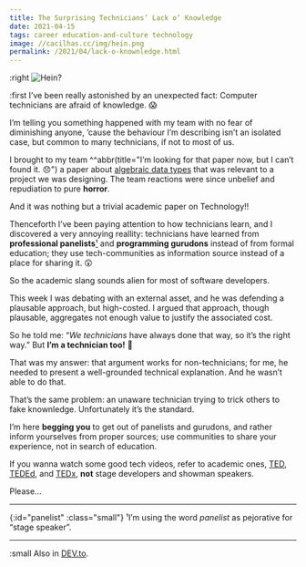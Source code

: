 ```yaml
---
title: The Surprising Technicians’ Lack o’ Knowledge
date: 2021-04-15
tags: career education-and-culture technology
image: //cacilhas.cc/img/hein.png
permalink: /2021/04/lack-o-knownledge.html
---
```

[image]: {{{image}}}
[algebraic data types]: http://foldoc.org/algebraic+data+type
[DEV.to]: https://dev.to/cacilhas/the-surprising-technicians-lack-o-knowledge-19ao
[TED]: https://www.ted.com/
[TEDEd]: https://ed.ted.com/
[TEDx]: https://www.ted.com/about/programs-initiatives/tedx-program

:right ![Hein?][image]

:first I’ve been really astonished by an unexpected fact: Computer technicians
are afraid of knowledge. 😱

I’m telling you something happened with my team with no fear of diminishing
anyone, ’cause the behaviour I’m describing isn’t an isolated case, but common
to many technicians, if not to most of us.

I brought to my team
^^abbr(title="I’m looking for that paper now, but I can’t found it. 😞") a paper
about [algebraic data types][] that was relevant to a project we was designing.
The team reactions were since unbelief and repudiation to pure **horror**.

And it was nothing but a trivial academic paper on Technology!!

Thenceforth I’ve been paying attention to how technicians learn, and I
discovered a very annoying reallity: technicians have learned from
**professional panelists**[¹](#panelist) and **programming gurudons** instead
of from formal education; they use tech-communities as information source
instead of a place for sharing it. 😲

So the academic slang sounds alien for most of software developers.

This week I was debating with an external asset, and he was defending a
plausable approach, but high-costed. I argued that approach, though plausable,
aggregates not enough value to justify the associated cost.

So he told me: “*We technicians* have always done that way, so it’s the right
way.” But **I’m a technician too!** 😤

That was my answer: that argument works for non-technicians; for me, he needed
to present a well-grounded technical explanation. And he wasn’t able to do
that.

That’s the same problem: an unaware technician trying to trick others to fake
knownledge. Unfortunately it’s the standard.

I’m here **begging you** to get out of panelists and gurudons, and rather inform
yourselves from proper sources; use communities to share your experience, not
in search of education.

If you wanna watch some good tech videos, refer to academic ones, [TED][],
[TEDEd][], and [TEDx][], **not** stage developers and showman speakers.

Please…

-----

{:id="panelist" :class="small"} ¹I’m using the word *panelist* as pejorative for
“stage speaker”.

-----

:small Also in [DEV.to][].
